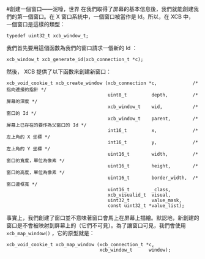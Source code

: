 #創建一個窗口——泥嚎，世界
在我們取得了屏幕的基本信息後，我們就能創建我們的第一個窗口。在 X 窗口系統中，一個窗口被當作是 Id。所以，在 XCB 中，一個窗口是這樣的類型：

    typedef uint32_t xcb_window_t;

我們首先要用這個函數為我們的窗口請求一個新的 Id ：

    xcb_window_t xcb_generate_id(xcb_connection_t *c);

然後， XCB 提供了以下函數來創建新窗口：

    xcb_void_cookie_t xcb_create_window (xcb_connection *c,             /* 指向連接的指針 */
                                         uint8_t         depth,         /* 屏幕的深度 */
                                         xcb_window_t    wid,           /* 窗口的 Id */
                                         xcb_window_t    parent,        /* 屏幕上已存在的要作為父窗口的 Id */
                                         int16_t         x,             /* 左上角的 X 坐標 */
                                         int16_t         y,             /* 左上角的 Y 坐標 */
                                         uint16_t        width,         /* 窗口的寬度，單位為像素 */
                                         uint16_t        height,        /* 窗口的高度，單位為像素 */
                                         uint16_t        border_width,  /* 窗口邊框寬 */
                                         uint16_t        _class,
                                         xcb_visualid_t  visual,
                                         uint32_t        value_mask,
                                         const uint32_t *value_list);

事實上，我們創建了窗口並不意味著窗口會馬上在屏幕上描繪。默認地，新創建的窗口是不會被映射到屏幕上的（它們不可見）。為了讓窗口可見，我們會使用 `xcb_map_window()` ，它的原型就是：

    xcb_void_cookie_t xcb_map_window (xcb_connection_t *c,
                                      xcb_window_t      window);

